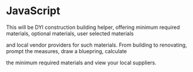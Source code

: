 # JavaScript
<!-- My learning of JS through courses, books and videos.

In this branch I will post code of what I learned and build.

The book I'm using is "Programming with JavaScript" by Jeremy McPeak and Paul Wilton.

The courses I go to are organized by "Advance Academy Bulgaria".

For the videos I will add the source to it and all the necessary links. -->

This will be DYI construction building helper, offering minimum required materials, optional materials, user selected materials

and local vendor providers for such materials. From building to renovating, prompt the measures, draw a bluepring, calculate

the minimum required materials and view your local suppliers.